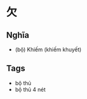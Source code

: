 # 欠

## Nghĩa
* (bộ) Khiếm (khiếm khuyết)

## Tags
* bộ thủ
* bộ thủ 4 nét

<script>window.HANZI_FIELD='欠';</script>